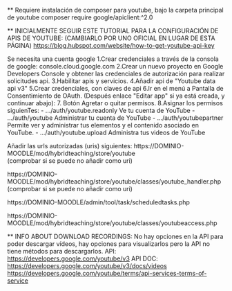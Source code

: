 

** Requiere instalación de composer para youtube, bajo la carpeta principal de youtube
    composer require google/apiclient:^2.0

**
INICIALMENTE SEGUIR ESTE TUTORIAL PARA LA CONFIGURACIÓN DE APIS DE YOUTUBE: 
(CAMBIARLO POR UNO OFICIAL EN LUGAR DE ESTA PÁGINA)
https://blog.hubspot.com/website/how-to-get-youtube-api-key


Se necesita una cuenta google
1.Crear credenciales a través de la consola de google: console.cloud.google.com 
2.Crear un nuevo proyecto en Google Developers Console y obtener las credenciales de autorización para realizar solicitudes api.
3.Habilitar apis y servicios.
4.Añadir api de "Youtube data api v3"
5.Crear credenciales, con claves de api
6.Ir en el menú a Pantalla de Consentimiento de OAuth. (Después enlace "Editar app" si ya está creada, y continuar abajo):
7. Botón Agretar o quitar permisos.
8.Asignar los permisos siguienTes:
			- .../auth/youtube.readonly     Ve tu cuenta de YouTube
			- .../auth/youtube				Administrar tu cuenta de YouTube
			- .../auth/youtubepartner		Permite ver y administrar tus elementos y el contenido asociado en YouTube.
			- .../auth/youtube.upload   	Administra tus videos de YouTube


Añadir las urls autorizadas (uris) siguientes:
https://DOMINIO-MOODLE/mod/hybridteaching/store/youtube    
    (comprobar si se puede no añadir como uri)

https://DOMINIO-MOODLE/mod/hybridteaching/store/youtube/classes/youtube_handler.php
    (comprobar si se puede no añadir como uri)

https://DOMINIO-MOODLE/admin/tool/task/scheduledtasks.php

https://DOMINIO-MOODLE/mod/hybridteaching/store/youtube/classes/youtubeaccess.php



** INFO ABOUT DOWNLOAD RECORDINGS:
No hay opciones en la API para poder descargar vídeos, hay opciones para visualizarlos pero la API no tiene métodos para descargarlos.
API: https://developers.google.com/youtube/v3
API DOC: https://developers.google.com/youtube/v3/docs/videos
https://developers.google.com/youtube/terms/api-services-terms-of-service

